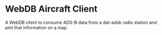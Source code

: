 # WebDB Aircraft Client

A WebDB client to consume ADS-B data from a dat-adsb radio station and plot that information on a map.
